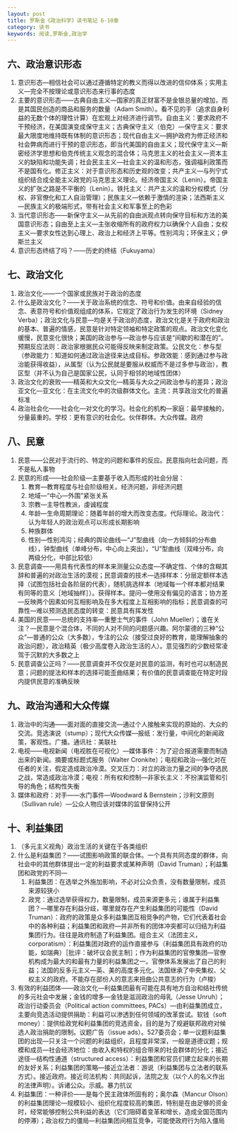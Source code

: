 ```yaml
---
layout: post
title: 罗斯金《政治科学》读书笔记 6-10章
category: 读书
keywords: 阅读,罗斯金,政治学
---
```


## 六、政治意识形态

1. 意识形态—相信社会可以通过遵循特定的教义而得以改进的信仰体系；实用主义—完全不按理论或意识形态来行事的态度
2. 主要的意识形态——古典自由主义—国家的真正财富不是金银总量的增加，而是其国民创造的商品和服务的数量（Adam Smith）。看不见的手（追求自身利益的无数个体的理性计算）在宏观上对经济进行调节。自由主义：要求政府不干预经济，在美国演变成保守主义；古典保守主义（伯克）—保守主义：要求最大限度地维持既有体制的意识形态；现代自由主义—拥护政府为修正经济和社会弊病而进行干预的意识形态，即当代美国的自由主义；现代保守主义—斯密经济学思想和伯克传统主义观念的混合体；马克思主义的社会主义—资本主义的缺陷和功能失调；社会民主主义—社会主义的温和形态，强调福利政策而不是国有化。修正主义：对于意识形态和历史观的改变；共产主义—与列宁式组织结合成全能主义政党的马克思主义理论。经济帝国主义（Lenin）。帝国主义的扩张之路是不平衡的（Lenin）。铁托主义：共产主义的温和分权模式（分权、非官僚化和工人自治管理）；民族主义—依赖于激情的渲染；法西斯主义—民族主义的极端形式，带有社会主义和军事至上的色彩
3. 当代意识形态——新保守主义—从先前的自由派观点转向保守目标和方法的美国意识形态；自由至上主义—主张收缩所有的政府权力以确保个人自由；女权主义—要求女性达到心理上、政治上和经济上平等。性别鸿沟；环保主义；伊斯兰主义
4. 意识形态终结了吗？——历史的终结（Fukuyama）

## 七、政治文化

1. 政治文化——一个国家或民族对于政治的态度
2. 什么是政治文化？——关于政治系统的信念、符号和价值。由来自经验的信念、表意符号和价值观组成的体系，它规定了政治行为发生的环境（Sidney Verba）；政治文化与民意—均是关于政治的态度，政治文化是关于政府和政治的基本、普遍的情感，民意是针对特定领袖和特定政策的观点。政治文化变化缓慢，民意变化很快；美国的政治参与—政治参与应该是“间歇的和潜在的”。预期反应法则：政治家根据民众可能得反映来制定政策。公民文化：参与型（参政能力：知道如何通过政治途径来达成目标。参政效能：感到通过参与政治能获得收益），从属型（认为公民就是要服从权威而不是过多参与政治），教区型（并不认为自己是国家公民，认同于相邻的地域性团体）
3. 政治文化的衰败——精英和大众文化—精英与大众之间政治参与的差异；政治亚文化—亚文化：在主流文化中的次级群体文化。主流：共享政治文化的普遍标准
4. 政治社会化——社会化—对文化的学习。社会化的机构—家庭：最早接触的，分量最重的。学校：更有意识的社会化。伙伴群体。大众传媒。政府

## 八、民意

1. 民意——公民对于流行的、特定的问题和事件的反应。民意指向社会问题，而不是私人事物
2. 民意的形成——社会阶级—主要基于收入而形成的社会分层：
    1. 教育—教育程度与社会阶级相关。经济问题，非经济问题
    2. 地域—“中心—外围”紧张关系
    3. 宗教—主导性教派，虔诚程度
    4. 年龄—生命周期理论：随着年龄的增大而改变态度。代际理论。政治代：认为年轻人的政治观点可以形成长期影响
    5. 种族群体
    6. 性别—性别鸿沟；经典的舆论曲线—“J”型曲线（向一方倾斜的分布曲线），钟型曲线（单峰分布，中心向上突出），“U”型曲线（双峰分布，向两级分化，中部比较低）
3. 民意调查——用具有代表性的样本来测量公众态度—不确定性、个体的含糊其辞和普遍的对政治生活的漠视；民意调查的技术—选择样本：分层定额样本选择（试图包括社会各阶层的代表），随机挑选样本（地域每一个样本都对结果有同等的意义［地域抽样］）。获得样本。提问—使用没有偏见的语言；协方差—反映两个因素如何互相影响及在多大程度上互相影响的指标；民意调查的可靠性—难以预测选民态度的转变：民意具有挥发性
4. 美国的民意——总统的支持率—重整士气的事件（John Mueller）；谁在关注？—民意是个混合体，不同的人对不同的问题感兴趣。阿尔蒙德的三种“公众”—普通的公众（大多数），专注的公众（接受过良好的教育，能理解抽象的政治问题），政治精英（极少高度卷入政治生活的人）。意见强烈的少数经常凌驾于沉默的大多数之上
5. 民意调查公正吗？——民意调查并不仅仅是对民意的监测，有时也可以制造民意；问题的提法和样本的选择可能歪曲结果；有价值的民意调查能在特定时段内提供民意的准确反映

## 九、政治沟通和大众传媒

1. 政治中的沟通——面对面的直接交流—通过个人接触来实现的原始的、大众的交流。竞选演说（stump）；现代大众传媒—报纸：发行量，中间化的新闻政策，客观性。广播。通讯社：美联社
2. 电视——电视新闻（电视胜在可视化）—媒体事件：为了迎合报道需要而制造出来的新闻。摘要或标题式服务（Walter Cronkite）；电视和政治—强化对在任者的关注，假定造成政治冷漠。交叉压力：对立的政治力量之间的争夺选民之战，常造成政治冷漠；电视：所有权和控制—非家长主义：不扮演监管和引导的角色；结构性失衡
3. 媒体和政府：对手——水门事件—Woodward & Bernstein；沙利文原则（Sullivan rule）—公众人物应该对媒体的监督保持公开

## 十、利益集团

1. （多元主义视角）政治生活的关键在于各类组织
2. 什么是利益集团？——试图影响政策的联合体。一个具有共同态度的群体，向社会中的其他群体提出一定的利益要求或某种声明（David Truman）；利益集团和政党的不同—
    1. 利益集团：在选举之外施加影响，不必对公众负责，没有数量限制，成员来源较狭小
    2. 政党：通过选举获得权力，数量限制，成员来源更多元；谁属于利益集团？—哪里存在利益分歧，哪里就存在产生利益集团的可能性（David Truman）：政府的政策是众多利益集团互相竞争的产物，它们代表着社会中的各种利益；利益集团和政府—并非所有的团体冲突都可以归结为利益集团行为。往往是政府制造了利益集团。组合主义（法团主义，corporatism）：利益集团对政府的运作直接参与（利益集团具有政府的功能，如瑞典）［批评：破坏议会民主制］；作为利益集团的官僚集团—官僚机构成为最大的和最有力量的利益集团之一。官僚体系发展出了自己的利益；法国的反多元主义—英、美的高度多元化。法国继承了中央集权、父权主义的政府。不能存在部份人的意志来扭曲公共意志的行为（卢梭）
3. 有效的利益团体——政治文化—利益集团最有可能在具有地方自治和结社传统的多元社会中发展；金钱的增多—金钱是滋润政治的母乳（Jesse Unruh）；政治行动委员会（Political action committees, PACs）—由利益集团成立，主要向竞选活动提供捐助：利益可以渗透到任何领域的改革尝试。软钱（soft money）：提供给政党和利益集团的竞选资金，目的是为了规避联邦政府对候选人政治捐助的限制。议题广告（issue ads）。527委员会；单一议题利益集团的出现—只关注一个问题的利益组织，且程度非常深，一般是道德议题；规模和成员—社会经济地位：由收入和特权的组合带来的社会群体的分化；接近途径—结构性通道（structured access）：利益集团和官员们建立起来的长期的友好关系；利益集团的策略—接近立法者：游说（利益集团与立法者的联系方式）。接近政府。接近司法机构：共同起诉，法院之友（以个人的名义作出的法律声明）。诉诸公众。示威。暴力抗议
4. 利益集团：一种评价——是每个民主政体所固有的；奥尔森（Mancur Olson）的利益集团理论—规模较小、组织化程度较高的集团，特别是在由足够的资金时，经常能够控制公共利益的表达（它们阻碍着变革和增长，造成全国范围内的停滞）；政治权力的僵局—利益集团间相互竞争，可能使政府行为陷入僵局